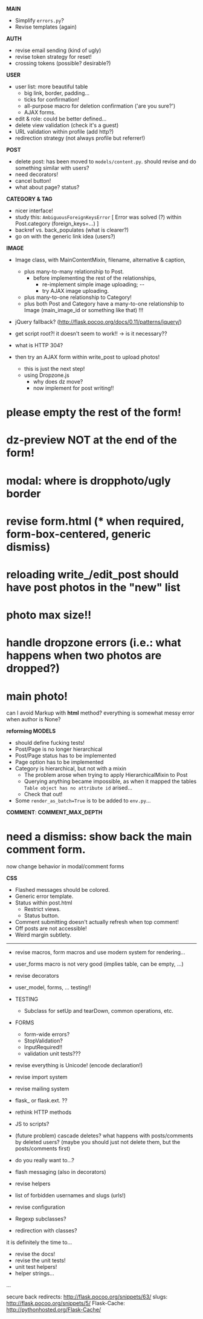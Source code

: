 **MAIN**
  * Simplify `errors.py`?
  * Revise templates (again)

**AUTH**
  * revise email sending (kind of ugly)
  * revise token strategy for reset!
  * crossing tokens (possible? desirable?)

**USER**
* user list: more beautiful table
  * big link, border, padding...
  * ticks for confirmation!
  * all-purpose macro for deletion confirmation ('are you sure?')
  * AJAX forms.
* edit & role: could be better defined...
* delete view validation (check it's a guest)
* URL validation within profile (add http?)
* redirection strategy (not always profile but referrer!)

**POST**
* delete post: has been moved to `models/content.py`.
  should revise and do something similar with users?
* need decorators!
* cancel button!
* what about page? status?

**CATEGORY & TAG**
* nicer interface!
* study this: `AmbiguousForeignKeysError`
  [ Error was solved (?) within Post.category (foreign_keys=...) ]
* backref vs. back_populates (what is clearer?)
* go on with the generic link idea (users?)

**IMAGE**
* Image class, with MainContentMixin, filename, alternative & caption,
  * plus many-to-many relationship to Post.
    * before implementing the rest of the relationships,
      * re-implement simple image uploading;  --
      * try AJAX image uploading.
  * plus many-to-one relationship to Category!
  * plus both Post and Category have a many-to-one relationship to Image
    (main_image_id or something like that) !!!

* jQuery fallback? (http://flask.pocoo.org/docs/0.11/patterns/jquery/)
* get script root?! it doesn't seem to work!! -> is it necessary??
* what is HTTP 304?
* then try an AJAX form within write_post to upload photos!
  * this is just the next step!
  * using Dropzone.js
    * why does dz move?
    * now implement for post writing!!


# please empty the rest of the form!
# dz-preview NOT at the end of the form!
# modal: where is dropphoto/ugly border
# revise form.html (* when required, form-box-centered, generic dismiss)
# reloading write_/edit_post should have post photos in the "new" list
# photo max size!!
# handle dropzone errors (i.e.: what happens when two photos are dropped?)

# main photo!

can I avoid Markup with __html__ method?
everything is somewhat messy
error when author is None?


**reforming MODELS**
* should define fucking tests!
* Post/Page is no longer hierarchical
* Post/Page status has to be implemented
* Page option has to be implemented
* Category is hierarchical, but not with a mixin
  * The problem arose when trying to apply HierarchicalMixin to Post
  * Querying anything became impossible, as when it mapped the tables
    `Table object has no attribute id` arised...
  * Check that out!
* Some `render_as_batch=True` is to be added to `env.py`...


**COMMENT**: **COMMENT_MAX_DEPTH**

# need a dismiss: show back the main comment form.
  now change behavior in modal/comment forms


**CSS**
* Flashed messages should be colored.
* Generic error template.
* Status within post.html
  * Restrict views.
  * Status button.
* Comment submitting doesn't actually refresh when top comment!
* Off posts are not accessible!
* Weird margin subtlety.

**********************************
* revise macros, form macros and use modern system for rendering...
* user_forms macro is not very good (implies table, can be empty, ...)
* revise decorators
* user_model, forms, ... testing!!

* TESTING
  * Subclass for setUp and tearDown, common operations, etc.

* FORMS
  * form-wide errors?
  * StopValidation?
  * InputRequired!!
  * validation unit tests???

* revise everything is Unicode! (encode declaration!)
* revise import system
* revise mailing system
* flask_ or flask.ext. ??

* rethink HTTP methods
* JS to scripts?

* (future problem) cascade deletes? what happens with posts/comments by deleted users?
  (maybe you should just not delete them, but the posts/comments first)
* do you really want to...?

* flash messaging (also in decorators)
* revise helpers
* list of forbidden usernames and slugs (urls!)
* revise configuration
* Regexp subclasses?
* redirection with classes?

it is definitely the time to...
* revise the docs!
* revise the unit tests!
* unit test helpers!
* helper strings...

...

secure back redirects: http://flask.pocoo.org/snippets/63/
slugs: http://flask.pocoo.org/snippets/5/
Flask-Cache: http://pythonhosted.org/Flask-Cache/
